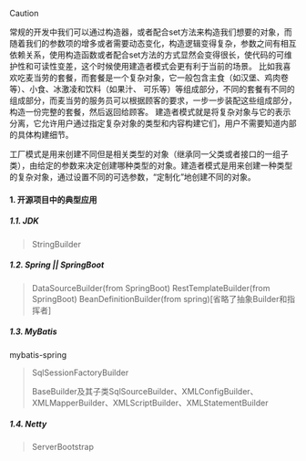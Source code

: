 > [!CAUTION]
>
> 常规的开发中我们可以通过构造器，或者配合set方法来构造我们想要的对象，而随着我们的参数项的增多或者需要动态变化，构造逻辑变得复杂，参数之间有相互依赖关系，使用构造函数或者配合set方法的方式显然会变得很长，使代码的可维护性和可读性变差，这个时候使用建造者模式会更有利于当前的场景。
> 比如我喜欢吃麦当劳的套餐，而套餐是一个复杂对象，它一般包含主食（如汉堡、鸡肉卷等）、小食、冰激凌和饮料（如果汁、 可乐等）等组成部分，不同的套餐有不同的组成部分，而麦当劳的服务员可以根据顾客的要求，一步一步装配这些组成部分，构造一份完整的套餐，然后返回给顾客。
> 建造者模式就是将复杂对象与它的表示分离，它允许用户通过指定复杂对象的类型和内容构建它们，用户不需要知道内部的具体构建细节。

工厂模式是用来创建不同但是相关类型的对象（继承同一父类或者接口的一组子类），由给定的参数来决定创建哪种类型的对象。建造者模式是用来创建一种类型的复杂对象，通过设置不同的可选参数，“定制化”地创建不同的对象。

#### 1. 开源项目中的典型应用

##### 1.1. JDK

> StringBuilder

##### 1.2. Spring || SpringBoot

> DataSourceBuilder(from SpringBoot)
> RestTemplateBuilder(from SpringBoot)
> BeanDefinitionBuilder(from spring)[省略了抽象Builder和指挥者]

##### 1.3. MyBatis

mybatis-spring

> SqlSessionFactoryBuilder
>
> BaseBuilder及其子类SqlSourceBuilder、XMLConfigBuilder、XMLMapperBuilder、XMLScriptBuilder、XMLStatementBuilder

##### 1.4. Netty

> ServerBootstrap